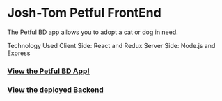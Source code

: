 # Josh-Tom Petful FrontEnd

The Petful BD app allows you to adopt a cat or dog in need.

Technology Used
Client Side: React and Redux 
Server Side: Node.js and Express 


### [View the Petful BD App! ]('https://josh-thomas-petful.netlify.com')
### [View the deployed Backend]('https://josh-tom-petful.herokuapp.com')